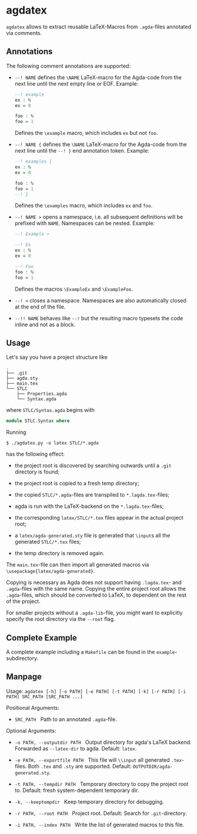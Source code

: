 # agdatex

`agdatex` allows to extract reusable LaTeX-Macros from `.agda`-files
annotated via comments.

## Annotations

The following comment annotations are supported:

-   `--! NAME` defines the `\NAME` LaTeX-macro for the Agda-code from the next
    line until the next empty line or EOF.
    Example:
    ```agda
    --! example
    ex : ℕ
    ex = 0

    foo : ℕ
    foo = 1
    ```
    Defines the `\example` macro, which includes `ex` but not `foo`.

-   `--! NAME {` defines the `\NAME` LaTeX-macro for the Agda-code from the next
    line until the `--! }` end annotation token.
    Example:
    ```agda
    --! examples {
    ex : ℕ
    ex = 0

    foo : ℕ
    foo = 1
    --! }
    ```
    Defines the `\examples` macro, which includes `ex` and `foo`.

-   `--! NAME >` opens a namespace, i.e. all subsequent definitions will be
    prefixed with `NAME`. Namespaces can be nested.
    Example:
    ```agda
    --! Example >

    --! Ex
    ex : ℕ
    ex = 0

    --! Foo
    foo : ℕ
    foo = 1
    ```
    Defines the macros `\ExampleEx` and `\ExampleFoo`.

-   `--! <` closes a namespace. Namespaces are also automatically
    closed at the end of the file.

-   `--!! NAME` behaves like `--!` but the resulting macro typesets
    the code inline and not as a block.

## Usage

Let's say you have a project structure like

```
.
├── .git
├── agda.sty
├── main.tex
└── STLC
    ├── Properties.agda
    └── Syntax.agda
```

where `STLC/Syntax.agda` begins with
```agda
module STLC.Syntax where
```

Running
```
$ ./agdatex.py -o latex STLC/*.agda
```
has the following effect:

-   the project root is discovered by searching outwards until a
    `.git` directory is found;

-   the project root is copied to a fresh temp directory;

-   the copied `STLC/*.agda`-files are transpiled to
    `*.lagda.tex`-files;

-   agda is run with the LaTeX-backend on the `*.lagda.tex`-files;

-   the corresponding `latex/STLC/*.tex` files appear in the actual
    project root;

-   a `latex/agda-generated.sty` file is generated that `\input`s all the
    generated `STLC/*.tex` files;

-   the temp directory is removed again.

The `main.tex`-file can then import all generated macros via
`\usepackage{latex/agda-generated}`.

Copying is necessary as Agda does not support having `.lagda.tex`- and
`.agda`-files with the same name. Copying the entire project root
allows the `.agda`-files, which should be converted to LaTeX, to
dependent on the rest of the project.

For smaller projects without a `.agda-lib`-file, you might want to
explicitly specify the root directory via the `--root` flag.

## Complete Example

A complete example including a `Makefile` can be found in the
`example`-subdirectory.

## Manpage

Usage: `agdatex [-h] [-o PATH] [-e PATH] [-t PATH] [-k] [-r PATH] [-i PATH] SRC_PATH [SRC_PATH ...]`

Positional Arguments:

-   `SRC_PATH`&nbsp;&nbsp;
    Path to an annotated `.agda`-file.

Optional Arguments:

-   `-o PATH, --outputdir PATH`&nbsp;&nbsp;
    Output directory for agda's LaTeX backend. Forwarded as
    `--latex-dir` to agda. Default: `latex`.

-   `-e PATH, --exportfile PATH`&nbsp;&nbsp;
    This file will `\\input` all generated `.tex`-files. Both `.tex`
    and `.sty` are supported. Default: `OUTPUTDIR/agda-generated.sty`.

-   `-t PATH, --tempdir PATH`&nbsp;&nbsp;
    Temporary directory to copy the project root to. Default: fresh
    system-dependent temporary dir.

-   `-k, --keeptempdir`&nbsp;&nbsp;
    Keep temporary directory for debugging.

-   `-r PATH, --root PATH`&nbsp;&nbsp;
    Project root. Default: Search for `.git`-directory.

-   `-i PATH, --index PATH`&nbsp;&nbsp;
    Write the list of generated macros to this file.


